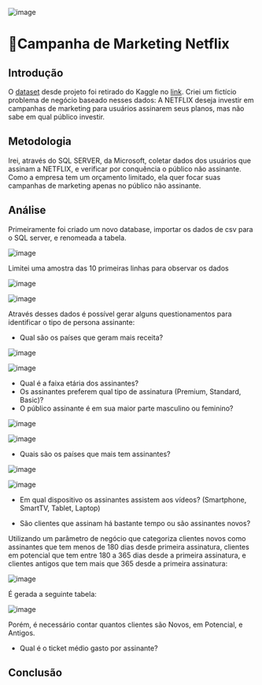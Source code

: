 ![image](https://github.com/user-attachments/assets/cc8798cb-5ba9-49af-8720-913b4696f208)

# 🧑Campanha de Marketing Netflix

## Introdução
O [dataset](https://github.com/massis93/Projetos_Analise_Dados/blob/main/SQL/An%C3%A1lise%20Clientes%20Netflix/Netflix%20Userbase.csv) desde projeto foi retirado do Kaggle no [link](https://www.kaggle.com/datasets/arnavsmayan/netflix-userbase-dataset/data).
Criei um fictício problema de negócio baseado nesses dados: A NETFLIX deseja investir em campanhas de marketing para usuários assinarem seus planos, mas não sabe em qual público investir.


## Metodologia
Irei, através do SQL SERVER, da Microsoft, coletar dados dos usuários que assinam a NETFLIX, e verificar por conquência o público não assinante. Como a empresa tem um orçamento limitado, ela quer focar suas campanhas de marketing apenas no público não assinante.

## Análise

Primeiramente foi criado um novo database, importar os dados de csv para o SQL server, e renomeada a tabela.




![image](https://github.com/user-attachments/assets/51d62003-8b16-4c69-b57f-a00c0ab1731b)


Limitei uma amostra das 10 primeiras linhas para observar os dados

![image](https://github.com/user-attachments/assets/060dc9c4-a66f-40b1-a02f-131133e8487d)


![image](https://github.com/user-attachments/assets/4a494b8f-7db6-4a90-a133-b6254a7365a0)

Através desses dados é possível gerar alguns questionamentos para identificar o tipo de persona assinante:

- Qual são os países que geram mais receita?

![image](https://github.com/user-attachments/assets/be69bcb3-595e-4423-873d-1ba12ffad128)

![image](https://github.com/user-attachments/assets/510bc7fe-ae0d-4e78-b2c1-251a7668d130)


- Qual é a faixa etária dos assinantes?
- Os assinantes preferem qual tipo de assinatura (Premium, Standard, Basic)?
- O público assinante é em sua maior parte masculino ou feminino?

![image](https://github.com/user-attachments/assets/b71f5be2-dea7-45de-bb73-a7a962156f11)

![image](https://github.com/user-attachments/assets/4f078df2-9c1f-4534-b8f3-0e054b2adda1)




- Quais são os países que mais tem assinantes?

![image](https://github.com/user-attachments/assets/7e9e67f6-8194-4f67-935a-71d0b51fb2b9)
  
![image](https://github.com/user-attachments/assets/b8024e33-5d24-4fca-aa6b-4e8ab82c322d)


- Em qual dispositivo os assinantes assistem aos vídeos? (Smartphone, SmartTV, Tablet, Laptop)


- São clientes que assinam há bastante tempo ou são assinantes novos?

Utilizando um parâmetro de negócio que categoriza clientes novos como assinantes que tem menos de 180 dias desde primeira assinatura, clientes em potencial que tem entre 180 a 365 dias desde a primeira assinatura, e clientes antigos que tem mais que 365 desde a primeira assinatura:

![image](https://github.com/user-attachments/assets/420c32c0-15ca-4fa3-879e-3bb8c78dc7fa)

É gerada a seguinte tabela:

![image](https://github.com/user-attachments/assets/2c6d3e84-ef5b-4528-8409-16e730154ca3)

Porém, é necessário contar quantos clientes são Novos, em Potencial, e Antigos.


- Qual é o ticket médio gasto por assinante?




## Conclusão



